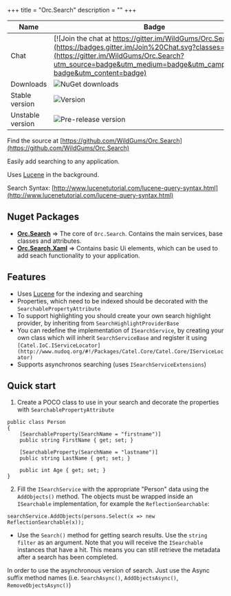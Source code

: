 +++
title = "Orc.Search" 
description = ""
+++

Name|Badge
---|---
Chat|[![Join the chat at https://gitter.im/WildGums/Orc.Search](https://badges.gitter.im/Join%20Chat.svg?classes=inline)](https://gitter.im/WildGums/Orc.Search?utm_source=badge&utm_medium=badge&utm_campaign=pr-badge&utm_content=badge)
Downloads|![NuGet downloads](https://img.shields.io/nuget/dt/orc.search.svg?classes=inline)
Stable version|![Version](https://img.shields.io/nuget/v/orc.search.svg?classes=inline)
Unstable version|![Pre-release version](https://img.shields.io/nuget/vpre/orc.search.svg?classes=inline)

Find the source at [https://github.com/WildGums/Orc.Search](https://github.com/WildGums/Orc.Search)

Easily add searching to any application.

Uses [Lucene](http://lucenenet.apache.org/) in the background.

Search Syntax: [http://www.lucenetutorial.com/lucene-query-syntax.html](http://www.lucenetutorial.com/lucene-query-syntax.html)


Nuget Packages
-----------------

- **[Orc.Search](https://www.nuget.org/packages/Orc.Search/)** => The core of `Orc.Search`. Contains the main services, base classes and attributes.
- **[Orc.Search.Xaml](https://www.nuget.org/packages/Orc.Search.Xaml/)** => Contains basic Ui elements, which can be used to add seach functionality to your application.

Features
--------

- Uses [Lucene](http://lucenenet.apache.org/) for the indexing and searching
- Properties, which need to be indexed should be decorated with the `SearchablePropertyAttribute` 
- To support highlighting you should create your own search highlight provider, by inheriting from `SearchHighlightProviderBase` 
- You can redefine the implementation of `ISearchService`, by creating your own class which will inherit `SearchServiceBase` and register it using `[Catel.IoC.IServiceLocator](http://www.nudoq.org/#!/Packages/Catel.Core/Catel.Core/IServiceLocator)`
- Supports asynchronos searching (uses `ISearchServiceExtensions`)

Quick start
---------------

1. Create a POCO class to use in your search and decorate the properties with `SearchablePropertyAttribute`
 
```
public class Person
{
	[SearchableProperty(SearchName = "firstname")]
	public string FirstName { get; set; }
	
	[SearchableProperty(SearchName = "lastname")]
	public string LastName { get; set; }
	
	public int Age { get; set; }
}
```

2. Fill the `ISearchService` with the appropriate "Person" data using the `AddObjects()` method. The objects must be wrapped inside an `ISearchable` implementation, for example the `ReflectionSearchable`:

```
searchService.AddObjects(persons.Select(x => new ReflectionSearchable(x));
```

- Use the `Search()` method for getting search results. Use the `string filter` as an argument. Note that you will receive the `ISearchable` instances that have a hit. This means you can still retrieve the metadata after a search has been completed.

In order to use the asynchronous version of search. Just use the Async suffix method names (i.e. `SearchAsync()`, `AddObjectsAsync()`, `RemoveObjectsAsync()`)
